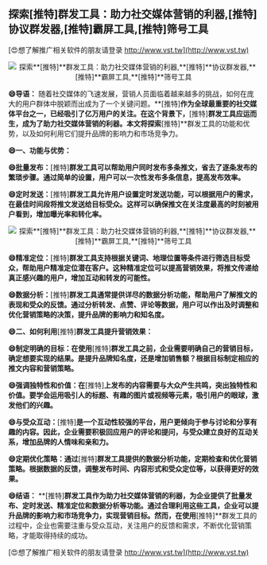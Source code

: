 ## **探索**[推特]**群发工具：助力社交媒体营销的利器,**[推特]**协议群发器,**[推特]**霸屏工具,**[推特]**筛号工具**

[😍想了解推广相关软件的朋友请登录 http://www.vst.tw](http://www.vst.tw)

 <center><img src="https://vst.tw/MP4/tuiguang/png/7.png" alt="探索**[推特]**群发工具：助力社交媒体营销的利器,**[推特]**协议群发器,**[推特]**霸屏工具,**[推特]**筛号工具"></center>

**😄导语：**
随着社交媒体的飞速发展，营销人员面临着越来越多的挑战，如何在庞大的用户群体中脱颖而出成为了一个关键问题。**[推特]**作为全球最重要的社交媒体平台之一，已经吸引了亿万用户的关注。在这个背景下，**[推特]**群发工具应运而生，成为了助力社交媒体营销的利器。本文将探索**[推特]**群发工具的功能和优势，以及如何利用它们提升品牌的影响力和市场竞争力。

**😄一、功能与优势：**

**😄批量发布：**[推特]**群发工具可以帮助用户同时发布多条推文，省去了逐条发布的繁琐步骤。通过简单的设置，用户可以一次性发布多条信息，提高发布效率。**

**😄定时发送：**[推特]**群发工具允许用户设置定时发送功能，可以根据用户的需求，在最佳时间段将推文发送给目标受众。这样可以确保推文在关注度最高的时刻被用户看到，增加曝光率和转化率。**

 <center><img src="https://vst.tw/MP4/tuiguang/png/0.png" alt="探索**[推特]**群发工具：助力社交媒体营销的利器,**[推特]**协议群发器,**[推特]**霸屏工具,**[推特]**筛号工具"></center>

**😄精准定位：**[推特]**群发工具支持根据关键词、地理位置等条件进行筛选目标受众，帮助用户精准定位潜在客户。这种精准定位可以提高营销效果，将推文传递给真正感兴趣的用户，增加互动和转发的可能性。**

**😄数据分析：**[推特]**群发工具通常提供详尽的数据分析功能，帮助用户了解推文的表现和受众的反馈。通过分析转发、点赞、评论等数据，用户可以作出及时调整和优化营销策略的决策，提升品牌的影响力和知名度。**

**😄二、如何利用**[推特]**群发工具提升营销效果：**

**😄制定明确的目标：在使用**[推特]**群发工具之前，企业需要明确自己的营销目标，确定想要实现的结果。是提升品牌知名度，还是增加销售额？根据目标制定相应的推文内容和营销策略。**

**😄强调独特性和价值：在**[推特]**上发布的内容需要与大众产生共鸣，突出独特性和价值。要学会运用吸引人的标题、有趣的图片或视频等元素，吸引用户的眼球，激发他们的兴趣。**

**😄与受众互动：**[推特]**是一个互动性较强的平台，用户更倾向于参与讨论和分享有趣的内容。因此，企业需要积极回应用户的评论和提问，与受众建立良好的互动关系，增加品牌的人情味和亲和力。**

**😄定期优化策略：通过**[推特]**群发工具提供的数据分析功能，定期检查和优化营销策略。根据数据的反馈，调整发布时间、内容形式和受众定位等，以获得更好的效果。**

**😄结语：**
**[推特]**群发工具作为助力社交媒体营销的利器，为企业提供了批量发布、定时发送、精准定位和数据分析等功能。通过合理利用这些工具，企业可以提升品牌的影响力和市场竞争力，实现营销目标。然而，在使用**[推特]**群发工具的过程中，企业也需要注重与受众互动，关注用户的反馈和需求，不断优化营销策略，才能取得持续的成功。

[😍想了解推广相关软件的朋友请登录 http://www.vst.tw](http://www.vst.tw)



